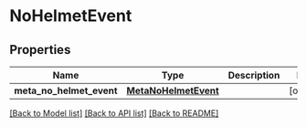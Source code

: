 # NoHelmetEvent

## Properties
Name | Type | Description | Notes
------------ | ------------- | ------------- | -------------
**meta_no_helmet_event** | [**MetaNoHelmetEvent**](MetaNoHelmetEvent.md) |  | [optional] 

[[Back to Model list]](../README.md#documentation-for-models) [[Back to API list]](../README.md#documentation-for-api-endpoints) [[Back to README]](../README.md)


